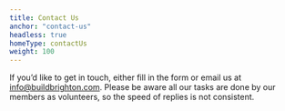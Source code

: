 ```yaml
---
title: Contact Us
anchor: "contact-us"
headless: true
homeType: contactUs
weight: 100
---
```


If you’d like to get in touch, either fill in the form or email us at info@buildbrighton.com. Please be aware all our tasks are done by our members as volunteers, so the speed of replies is not consistent.
